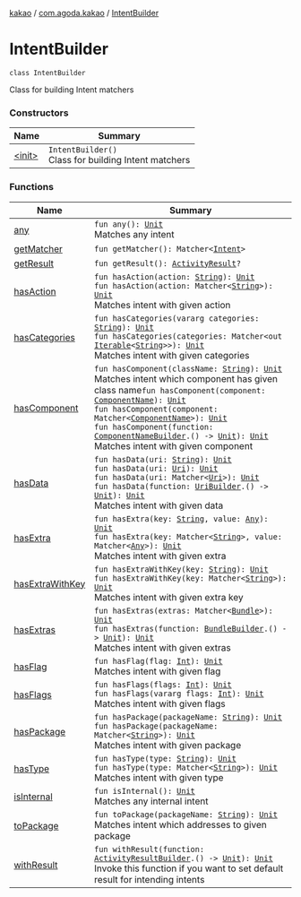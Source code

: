 [kakao](../../index.md) / [com.agoda.kakao](../index.md) / [IntentBuilder](./index.md)

# IntentBuilder

`class IntentBuilder`

Class for building Intent matchers

### Constructors

| Name | Summary |
|---|---|
| [&lt;init&gt;](-init-.md) | `IntentBuilder()`<br>Class for building Intent matchers |

### Functions

| Name | Summary |
|---|---|
| [any](any.md) | `fun any(): `[`Unit`](https://kotlinlang.org/api/latest/jvm/stdlib/kotlin/-unit/index.html)<br>Matches any intent |
| [getMatcher](get-matcher.md) | `fun getMatcher(): Matcher<`[`Intent`](https://developer.android.com/reference/android/content/Intent.html)`>` |
| [getResult](get-result.md) | `fun getResult(): `[`ActivityResult`](https://developer.android.com/reference/android/app/Instrumentation/ActivityResult.html)`?` |
| [hasAction](has-action.md) | `fun hasAction(action: `[`String`](https://kotlinlang.org/api/latest/jvm/stdlib/kotlin/-string/index.html)`): `[`Unit`](https://kotlinlang.org/api/latest/jvm/stdlib/kotlin/-unit/index.html)<br>`fun hasAction(action: Matcher<`[`String`](https://kotlinlang.org/api/latest/jvm/stdlib/kotlin/-string/index.html)`>): `[`Unit`](https://kotlinlang.org/api/latest/jvm/stdlib/kotlin/-unit/index.html)<br>Matches intent with given action |
| [hasCategories](has-categories.md) | `fun hasCategories(vararg categories: `[`String`](https://kotlinlang.org/api/latest/jvm/stdlib/kotlin/-string/index.html)`): `[`Unit`](https://kotlinlang.org/api/latest/jvm/stdlib/kotlin/-unit/index.html)<br>`fun hasCategories(categories: Matcher<out `[`Iterable`](https://kotlinlang.org/api/latest/jvm/stdlib/kotlin.collections/-iterable/index.html)`<`[`String`](https://kotlinlang.org/api/latest/jvm/stdlib/kotlin/-string/index.html)`>>): `[`Unit`](https://kotlinlang.org/api/latest/jvm/stdlib/kotlin/-unit/index.html)<br>Matches intent with given categories |
| [hasComponent](has-component.md) | `fun hasComponent(className: `[`String`](https://kotlinlang.org/api/latest/jvm/stdlib/kotlin/-string/index.html)`): `[`Unit`](https://kotlinlang.org/api/latest/jvm/stdlib/kotlin/-unit/index.html)<br>Matches intent which component has given class name`fun hasComponent(component: `[`ComponentName`](https://developer.android.com/reference/android/content/ComponentName.html)`): `[`Unit`](https://kotlinlang.org/api/latest/jvm/stdlib/kotlin/-unit/index.html)<br>`fun hasComponent(component: Matcher<`[`ComponentName`](https://developer.android.com/reference/android/content/ComponentName.html)`>): `[`Unit`](https://kotlinlang.org/api/latest/jvm/stdlib/kotlin/-unit/index.html)<br>`fun hasComponent(function: `[`ComponentNameBuilder`](../-component-name-builder/index.md)`.() -> `[`Unit`](https://kotlinlang.org/api/latest/jvm/stdlib/kotlin/-unit/index.html)`): `[`Unit`](https://kotlinlang.org/api/latest/jvm/stdlib/kotlin/-unit/index.html)<br>Matches intent with given component |
| [hasData](has-data.md) | `fun hasData(uri: `[`String`](https://kotlinlang.org/api/latest/jvm/stdlib/kotlin/-string/index.html)`): `[`Unit`](https://kotlinlang.org/api/latest/jvm/stdlib/kotlin/-unit/index.html)<br>`fun hasData(uri: `[`Uri`](https://developer.android.com/reference/android/net/Uri.html)`): `[`Unit`](https://kotlinlang.org/api/latest/jvm/stdlib/kotlin/-unit/index.html)<br>`fun hasData(uri: Matcher<`[`Uri`](https://developer.android.com/reference/android/net/Uri.html)`>): `[`Unit`](https://kotlinlang.org/api/latest/jvm/stdlib/kotlin/-unit/index.html)<br>`fun hasData(function: `[`UriBuilder`](../-uri-builder/index.md)`.() -> `[`Unit`](https://kotlinlang.org/api/latest/jvm/stdlib/kotlin/-unit/index.html)`): `[`Unit`](https://kotlinlang.org/api/latest/jvm/stdlib/kotlin/-unit/index.html)<br>Matches intent with given data |
| [hasExtra](has-extra.md) | `fun hasExtra(key: `[`String`](https://kotlinlang.org/api/latest/jvm/stdlib/kotlin/-string/index.html)`, value: `[`Any`](https://kotlinlang.org/api/latest/jvm/stdlib/kotlin/-any/index.html)`): `[`Unit`](https://kotlinlang.org/api/latest/jvm/stdlib/kotlin/-unit/index.html)<br>`fun hasExtra(key: Matcher<`[`String`](https://kotlinlang.org/api/latest/jvm/stdlib/kotlin/-string/index.html)`>, value: Matcher<`[`Any`](https://kotlinlang.org/api/latest/jvm/stdlib/kotlin/-any/index.html)`>): `[`Unit`](https://kotlinlang.org/api/latest/jvm/stdlib/kotlin/-unit/index.html)<br>Matches intent with given extra |
| [hasExtraWithKey](has-extra-with-key.md) | `fun hasExtraWithKey(key: `[`String`](https://kotlinlang.org/api/latest/jvm/stdlib/kotlin/-string/index.html)`): `[`Unit`](https://kotlinlang.org/api/latest/jvm/stdlib/kotlin/-unit/index.html)<br>`fun hasExtraWithKey(key: Matcher<`[`String`](https://kotlinlang.org/api/latest/jvm/stdlib/kotlin/-string/index.html)`>): `[`Unit`](https://kotlinlang.org/api/latest/jvm/stdlib/kotlin/-unit/index.html)<br>Matches intent with given extra key |
| [hasExtras](has-extras.md) | `fun hasExtras(extras: Matcher<`[`Bundle`](https://developer.android.com/reference/android/os/Bundle.html)`>): `[`Unit`](https://kotlinlang.org/api/latest/jvm/stdlib/kotlin/-unit/index.html)<br>`fun hasExtras(function: `[`BundleBuilder`](../-bundle-builder/index.md)`.() -> `[`Unit`](https://kotlinlang.org/api/latest/jvm/stdlib/kotlin/-unit/index.html)`): `[`Unit`](https://kotlinlang.org/api/latest/jvm/stdlib/kotlin/-unit/index.html)<br>Matches intent with given extras |
| [hasFlag](has-flag.md) | `fun hasFlag(flag: `[`Int`](https://kotlinlang.org/api/latest/jvm/stdlib/kotlin/-int/index.html)`): `[`Unit`](https://kotlinlang.org/api/latest/jvm/stdlib/kotlin/-unit/index.html)<br>Matches intent with given flag |
| [hasFlags](has-flags.md) | `fun hasFlags(flags: `[`Int`](https://kotlinlang.org/api/latest/jvm/stdlib/kotlin/-int/index.html)`): `[`Unit`](https://kotlinlang.org/api/latest/jvm/stdlib/kotlin/-unit/index.html)<br>`fun hasFlags(vararg flags: `[`Int`](https://kotlinlang.org/api/latest/jvm/stdlib/kotlin/-int/index.html)`): `[`Unit`](https://kotlinlang.org/api/latest/jvm/stdlib/kotlin/-unit/index.html)<br>Matches intent with given flags |
| [hasPackage](has-package.md) | `fun hasPackage(packageName: `[`String`](https://kotlinlang.org/api/latest/jvm/stdlib/kotlin/-string/index.html)`): `[`Unit`](https://kotlinlang.org/api/latest/jvm/stdlib/kotlin/-unit/index.html)<br>`fun hasPackage(packageName: Matcher<`[`String`](https://kotlinlang.org/api/latest/jvm/stdlib/kotlin/-string/index.html)`>): `[`Unit`](https://kotlinlang.org/api/latest/jvm/stdlib/kotlin/-unit/index.html)<br>Matches intent with given package |
| [hasType](has-type.md) | `fun hasType(type: `[`String`](https://kotlinlang.org/api/latest/jvm/stdlib/kotlin/-string/index.html)`): `[`Unit`](https://kotlinlang.org/api/latest/jvm/stdlib/kotlin/-unit/index.html)<br>`fun hasType(type: Matcher<`[`String`](https://kotlinlang.org/api/latest/jvm/stdlib/kotlin/-string/index.html)`>): `[`Unit`](https://kotlinlang.org/api/latest/jvm/stdlib/kotlin/-unit/index.html)<br>Matches intent with given type |
| [isInternal](is-internal.md) | `fun isInternal(): `[`Unit`](https://kotlinlang.org/api/latest/jvm/stdlib/kotlin/-unit/index.html)<br>Matches any internal intent |
| [toPackage](to-package.md) | `fun toPackage(packageName: `[`String`](https://kotlinlang.org/api/latest/jvm/stdlib/kotlin/-string/index.html)`): `[`Unit`](https://kotlinlang.org/api/latest/jvm/stdlib/kotlin/-unit/index.html)<br>Matches intent which addresses to given package |
| [withResult](with-result.md) | `fun withResult(function: `[`ActivityResultBuilder`](../-activity-result-builder/index.md)`.() -> `[`Unit`](https://kotlinlang.org/api/latest/jvm/stdlib/kotlin/-unit/index.html)`): `[`Unit`](https://kotlinlang.org/api/latest/jvm/stdlib/kotlin/-unit/index.html)<br>Invoke this function if you want to set default result for intending intents |
